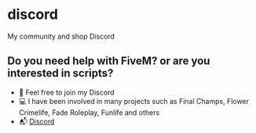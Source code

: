 # discord
My community and shop Discord

## Do you need help with FiveM? or are you interested in scripts?

- 🌴 Feel free to join my Discord
- 💻 I have been involved in many projects such as Final Champs, Flower Crimelife, Fade Roleplay, Funlife and others
- 📬 [Discord](https://discord.gg/XVxANZxqRH) 